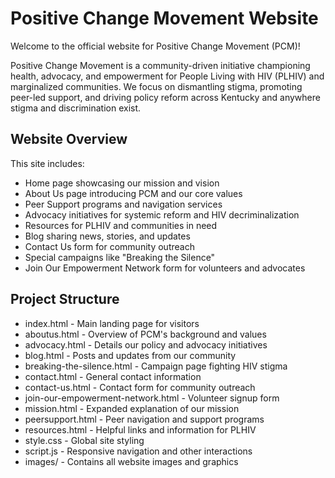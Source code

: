 # Positive Change Movement Website

Welcome to the official website for Positive Change Movement (PCM)!

Positive Change Movement is a community-driven initiative championing health, advocacy, and empowerment for People Living with HIV (PLHIV) and marginalized communities. We focus on dismantling stigma, promoting peer-led support, and driving policy reform across Kentucky and anywhere stigma and discrimination exist.

##  Website Overview

This site includes:
- Home page showcasing our mission and vision
- About Us page introducing PCM and our core values
- Peer Support programs and navigation services
- Advocacy initiatives for systemic reform and HIV decriminalization
- Resources for PLHIV and communities in need
- Blog sharing news, stories, and updates
- Contact Us form for community outreach
- Special campaigns like \"Breaking the Silence\"
- Join Our Empowerment Network form for volunteers and advocates

##  Project Structure
- index.html - Main landing page for visitors
- aboutus.html - Overview of PCM's background and values
- advocacy.html - Details our policy and advocacy initiatives
- blog.html - Posts and updates from our community
- breaking-the-silence.html - Campaign page fighting HIV stigma
- contact.html - General contact information
- contact-us.html - Contact form for community outreach
- join-our-empowerment-network.html - Volunteer signup form
- mission.html - Expanded explanation of our mission
- peersupport.html - Peer navigation and support programs
- resources.html - Helpful links and information for PLHIV
- style.css - Global site styling
- script.js - Responsive navigation and other interactions
- images/ - Contains all website images and graphics
